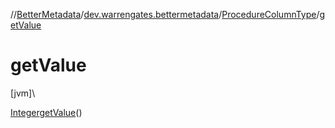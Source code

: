 //[BetterMetadata](../../../index.md)/[dev.warrengates.bettermetadata](../index.md)/[ProcedureColumnType](index.md)/[getValue](get-value.md)

# getValue

[jvm]\

[Integer](https://docs.oracle.com/javase/8/docs/api/java/lang/Integer.html)[getValue](get-value.md)()
